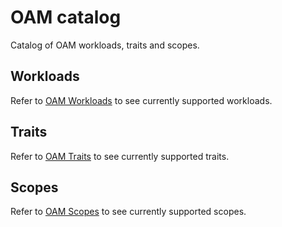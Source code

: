 # OAM catalog

Catalog of OAM workloads, traits and scopes.

## Workloads

Refer to [OAM Workloads](workloads/README.md) to see currently supported workloads.

## Traits

Refer to [OAM Traits](trais/README.md) to see currently supported traits.

## Scopes

Refer to [OAM Scopes](scopes/README.md) to see currently supported scopes.
